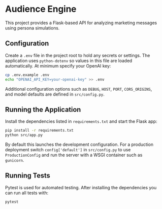 # Audience Engine

This project provides a Flask-based API for analyzing marketing messages using persona simulations.

## Configuration

Create a `.env` file in the project root to hold any secrets or settings.  The
application uses `python-dotenv` so values in this file are loaded
automatically.  At minimum specify your OpenAI key:

```bash
cp .env.example .env
echo "OPENAI_API_KEY=your-openai-key" >> .env
```

Additional configuration options such as `DEBUG`, `HOST`, `PORT`,
`CORS_ORIGINS`, and model defaults are defined in `src/config.py`.

## Running the Application

Install the dependencies listed in `requirements.txt` and start the Flask app:

```bash
pip install -r requirements.txt
python src/app.py
```

By default this launches the development configuration.  For a production
deployment switch `config['default']` in `src/config.py` to use
`ProductionConfig` and run the server with a WSGI container such as
`gunicorn`.

## Running Tests

Pytest is used for automated testing. After installing the dependencies you can run all tests with:

```bash
pytest
```
